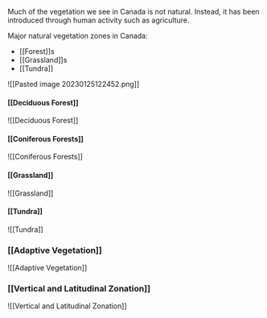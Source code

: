 Much of the vegetation we see in Canada is not natural. Instead, it has been introduced through human activity such as agriculture.

Major natural vegetation zones in Canada:
- [[Forest]]s
- [[Grassland]]s
- [[Tundra]]

![[Pasted image 20230125122452.png]]

#### [[Deciduous Forest]]
![[Deciduous Forest]]

#### [[Coniferous Forests]]
![[Coniferous Forests]]

#### [[Grassland]]
![[Grassland]]

#### [[Tundra]]
![[Tundra]]

### [[Adaptive Vegetation]]
![[Adaptive Vegetation]]

### [[Vertical and Latitudinal Zonation]]
![[Vertical and Latitudinal Zonation]]
